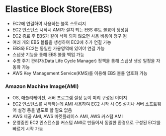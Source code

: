 # Elastice Block Store(EBS)
- EC2에 연결하여 사용하는 블록 스토리지
- EC2 인스턴스 시작시 AMI가 설치 되는 EBS 루트 볼륨이 생성됨
- EC2 종료 후 EBS가 같이 삭제 되지 않으면 사용 비용이 청구 됨
- 여러 개의 EBS 볼륨을 생성하여 EC2에 추가 연결 가능
- EBS와 EC2는 동일한 가용영역에 있어야 연결 가능
- 스냅샷 기능을 통해 EBS 볼륨 백업 가능
- 수명 주기 관리자(Data Life Cycle Manager) 정책을 통해 스냅샷 생성 일정을 자동화 가능
- AWS Key Management Service(KMS)를 이용해 EBS 볼륨 암호화 가능

### Amazon Machine Image(AMI)
- OS, 애플리케이션, 서버 프로그램 설정 등이 미리 구성된 이미지
- EC2 인스턴스를 시작하는데 AMI 사용하여 EC2 시작 시 OS 설치나 서버 소프트웨어 설정 등을 별도로 할 필요 없음
- AWS 제공 AMI, AWS 마켓플레이스 AMI, AWS 커스텀 AMI
- 운영중인 EC2 인스턴스를 커스텀 AMI로 만들어서 동일한 환경으로 구성된 EC2를 빠르게 시작 가능
